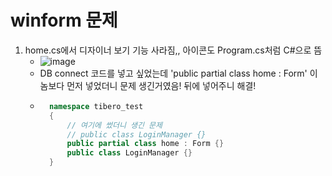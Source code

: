 # winform 문제

1. home.cs에서 디자이너 보기 기능 사라짐,, 아이콘도 Program.cs처럼 C#으로 뜸 
	* ![image](https://github.com/Kang-SeoHyun/Kang-SeoHyun/assets/77817094/0e51ea70-aae5-4179-b4d3-2d80dd1ccdb9)
	* DB connect 코드를 넣고 싶었는데 'public partial class home : Form' 이놈보다 먼저 넣었더니 문제 생긴거였음! 뒤에 넣어주니 해결!
	* ``` cs 
		namespace tibero_test
		{
			// 여기에 썼더니 생긴 문제
			// public class LoginManager {}
    		public partial class home : Form {}
			public class LoginManager {}
		}
		```